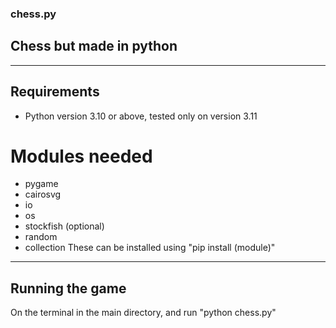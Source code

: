 ### chess.py
## Chess but made in python
---
## Requirements
- Python version 3.10 or above, tested only on version 3.11
# Modules needed
- pygame
- cairosvg
- io
- os
- stockfish (optional)
- random
- collection
These can be installed using "pip install (module)"
---
## Running the game
On the terminal in the main directory, and run "python chess.py"
